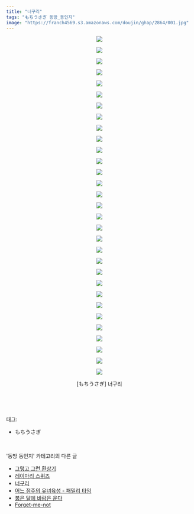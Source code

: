 ```yaml
---
title: "너구리"
tags: "もちうさぎ 동방_동인지"
image: "https://franch4569.s3.amazonaws.com/doujin/ghap/2864/001.jpg"
---
```

<div class="article">
<p style="text-align: center; clear: none; float: none;"><img src="{{ site.imgserver2 }}/ghap/2864/001.jpg"/></p>
<p style="text-align: center; clear: none; float: none;"><img src="{{ site.imgserver2 }}/ghap/2864/002.jpg"/></p>
<p style="text-align: center; clear: none; float: none;"><img src="{{ site.imgserver2 }}/ghap/2864/003.jpg"/></p>
<p style="text-align: center; clear: none; float: none;"><img src="{{ site.imgserver2 }}/ghap/2864/004.jpg"/></p>
<p style="text-align: center; clear: none; float: none;"><img src="{{ site.imgserver2 }}/ghap/2864/005.jpg"/></p>
<p style="text-align: center; clear: none; float: none;"><img src="{{ site.imgserver2 }}/ghap/2864/006.jpg"/></p>
<p style="text-align: center; clear: none; float: none;"><img src="{{ site.imgserver2 }}/ghap/2864/007.jpg"/></p>
<p style="text-align: center; clear: none; float: none;"><img src="{{ site.imgserver2 }}/ghap/2864/008.jpg"/></p>
<p style="text-align: center; clear: none; float: none;"><img src="{{ site.imgserver2 }}/ghap/2864/009.jpg"/></p>
<p style="text-align: center; clear: none; float: none;"><img src="{{ site.imgserver2 }}/ghap/2864/010.jpg"/></p>
<p style="text-align: center; clear: none; float: none;"><img src="{{ site.imgserver2 }}/ghap/2864/011.jpg"/></p>
<p style="text-align: center; clear: none; float: none;"><img src="{{ site.imgserver2 }}/ghap/2864/012.jpg"/></p>
<p style="text-align: center; clear: none; float: none;"><img src="{{ site.imgserver2 }}/ghap/2864/013.jpg"/></p>
<p style="text-align: center; clear: none; float: none;"><img src="{{ site.imgserver2 }}/ghap/2864/014.jpg"/></p>
<p style="text-align: center; clear: none; float: none;"><img src="{{ site.imgserver2 }}/ghap/2864/015.jpg"/></p>
<p style="text-align: center; clear: none; float: none;"><img src="{{ site.imgserver2 }}/ghap/2864/016.jpg"/></p>
<p style="text-align: center; clear: none; float: none;"><img src="{{ site.imgserver2 }}/ghap/2864/017.jpg"/></p>
<p style="text-align: center; clear: none; float: none;"><img src="{{ site.imgserver2 }}/ghap/2864/018.jpg"/></p>
<p style="text-align: center; clear: none; float: none;"><img src="{{ site.imgserver2 }}/ghap/2864/019.jpg"/></p>
<p style="text-align: center; clear: none; float: none;"><img src="{{ site.imgserver2 }}/ghap/2864/020.jpg"/></p>
<p style="text-align: center; clear: none; float: none;"><img src="{{ site.imgserver2 }}/ghap/2864/021.jpg"/></p>
<p style="text-align: center; clear: none; float: none;"><img src="{{ site.imgserver2 }}/ghap/2864/022.jpg"/></p>
<p style="text-align: center; clear: none; float: none;"><img src="{{ site.imgserver2 }}/ghap/2864/023.jpg"/></p>
<p style="text-align: center; clear: none; float: none;"><img src="{{ site.imgserver2 }}/ghap/2864/024.jpg"/></p>
<p style="text-align: center; clear: none; float: none;"><img src="{{ site.imgserver2 }}/ghap/2864/025.jpg"/></p>
<p style="text-align: center; clear: none; float: none;"><img src="{{ site.imgserver2 }}/ghap/2864/026.jpg"/></p>
<p style="text-align: center; clear: none; float: none;"><img src="{{ site.imgserver2 }}/ghap/2864/027.jpg"/></p>
<p style="text-align: center; clear: none; float: none;"><img src="{{ site.imgserver2 }}/ghap/2864/028.jpg"/></p>
<p style="text-align: center; clear: none; float: none;"><img src="{{ site.imgserver2 }}/ghap/2864/029.jpg"/></p>
<p style="text-align: center; clear: none; float: none;"><img src="{{ site.imgserver2 }}/ghap/2864/030.jpg"/></p>
<p style="text-align: center; clear: none; float: none;"><img src="{{ site.imgserver2 }}/ghap/2864/031.jpg"/></p>
<p style="text-align: center; clear: none; float: none;">[もちうさぎ] 너구리</p>
<p><br/></p>
</div><br/>
<div class="tagTrail">
<p>태그: </p>
<ul>
<li>もちうさぎ</li>
</ul>
</div><br/>
<div class="another">
<p>'동방 동인지' 카테고리의 다른 글</p>
<ul>
<li><a href="/ghap_2866">그렇고 그런 환상기</a></li>
<li><a href="/ghap_2865">레이마리 스퀴즈</a></li>
<li><a href="/ghap_2864">너구리</a></li>
<li><a href="/ghap_2863">어느 점주의 유녀육성 - 패밀리 타임</a></li>
<li><a href="/ghap_2862">붉은 달에 바람은 운다</a></li>
<li><a href="/ghap_2861">Forget-me-not</a></li>
</ul>
</div><br/>
<div class="cb_module cb_fluid">
<div class="cb_wrt cb_profile">
</div><!-- commentList close -->
</div><br/>
